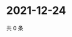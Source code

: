 # 2021-12-24

共 0 条

<!-- BEGIN WEIBO -->
<!-- 最后更新时间 Fri Dec 24 2021 07:00:53 GMT+0800 (China Standard Time) -->

<!-- END WEIBO -->
